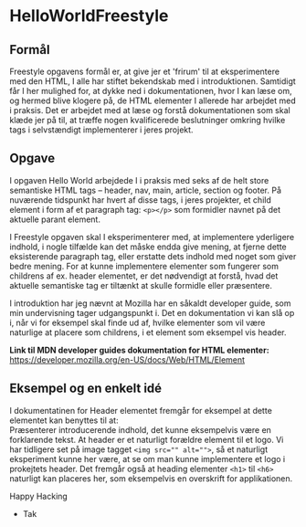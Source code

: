 # HelloWorldFreestyle

## Formål
Freestyle opgavens formål er, at give jer et 'frirum' til at eksperimentere med den HTML, I alle har stiftet bekendskab med i introduktionen. Samtidigt får I her mulighed for, at dykke ned i dokumentationen, hvor I kan læse om, og hermed blive klogere på, de HTML elementer I allerede har arbejdet med i praksis. Det er arbejdet med at læse og forstå dokumentationen som skal klæde jer på til, at træffe nogen kvalificerede beslutninger omkring hvilke tags i selvstændigt implementerer i jeres projekt.

## Opgave
I opgaven Hello World arbejdede I i praksis med seks af de helt store semantiske HTML tags – header, nav, main, article, section og footer. På nuværende tidspunkt har hvert af disse tags, i jeres projekter, et child element i form af et paragraph tag: `<p></p>` som formidler navnet på det aktuelle parant element.

I Freestyle opgaven skal I eksperimenterer med, at implementere yderligere indhold, i nogle tilfælde kan det måske endda give mening, at fjerne dette eksisterende paragraph tag, eller erstatte dets indhold med noget som giver bedre mening. For at kunne implementere elementer som fungerer som childrens af ex. header elementet, er det nødvendigt at forstå, hvad det aktuelle semantiske tag er tiltænkt at skulle formidle eller præsentere.

I introduktion har jeg nævnt at Mozilla har en såkaldt developer guide, som min undervisning tager udgangspunkt i. Det en dokumentation vi kan slå op i, når vi for eksempel skal finde ud af, hvilke elementer som vil være naturlige at placere som childrens, i et element som eksempel vis header. 

**Link til MDN developer guides dokumentation for HTML elementer:**<br>
https://developer.mozilla.org/en-US/docs/Web/HTML/Element

## Eksempel og en enkelt idé
I dokumentatinen for Header elementet fremgår for eksempel at dette elementet kan benyttes til at:<br>
Præsenterer introducerende indhold, det kunne eksempelvis være en forklarende tekst. At header er et naturligt forældre element til et logo. Vi har tidligere set på image tagget `<img src="" alt="">`, så et naturligt eksperiment kunne her være, at se om man kunne implementere et logo i prokejtets header. Det fremgår også at heading elementer `<h1>` til `<h6>` naturligt kan placeres her, som eksempelvis en overskrift for applikationen.


Happy Hacking
- Tak